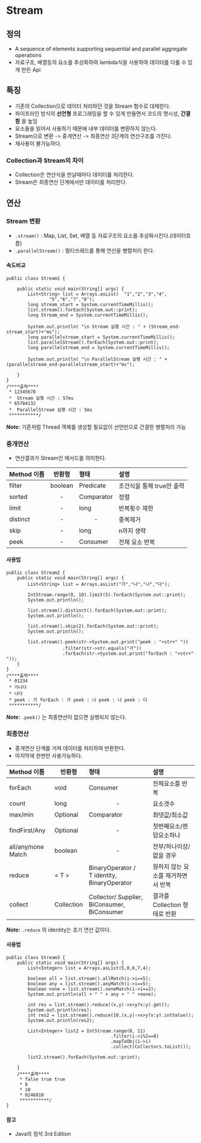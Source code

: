 # Stream

## 정의

-	A sequence of elements supporting sequential and parallel aggregate operations
- 자료구조, 배열등의 요소를 추상화하여 lambda식을 사용하여 데이터를 다룰 수 있게 만든 Api

## 특징

-	기존의 Collection으로 데이터 처리하던 것을 Stream 함수로 대체한다.
-	파이프라인 방식의 **선언형** 프로그래밍을 할 수 있게 만들면서 코드의 명시성, **간결함** 을 높임
- 요소들을 읽어서 사용하기 때문에 내부 데이터를 변환하지 않는다.
- Stream으로 변환 -> 중개연산 -> 최종연산 3단계의 연산구조를 가진다.
- 재사용이 불가능하다.

### Collection과 Stream의 차이

- Collection은 연산식을 만날때마다 데이터를 처리한다.
- Stream은 최종연산 단계에서만 데이터를 처리한다.

## 연산

### Stream 변환

- ```.stream()``` :  Map, List, Set, 배열 등 자료구조의 요소를 추상화시킨다.(데이터흐름)
- ```.parallelStream()``` : 멀티쓰레드를 통해 연산을 병렬처리 한다.

#### 속도비교
```
public class Stream1 {

	public static void main(String[] args) {
		List<String> list = Arrays.asList(  "1","2","3","4",
				"5","6","7","8");
		long stream_start = System.currentTimeMillis();
		list.stream().forEach(System.out::print);
		long Stream_end = System.currentTimeMillis();

		System.out.println( "\n Stream 실행 시간 : " + (Stream_end-stream_start)+"ms");
		long parallelstream_start = System.currentTimeMillis();
		list.parallelStream().forEach(System.out::print);
		long parallelstream_end = System.currentTimeMillis();

		System.out.println( "\n ParallelStream 실행 시간 : " + (parallelstream_end-parallelstream_start)+"ms");

	}
}
/****출력****
 * 12345678
 *  Stream 실행 시간 : 57ms
 * 65784132
 * 	ParallelStream 실행 시간 : 5ms
 ***********/
```
***Note:*** 기존처럼 Thread 객체를 생성할 필요없이 선언만으로 간결한 병렬처리 가능

### 중개연산

- 연산결과가 Stream인 메서드를 의미한다.

| Method 이름| 반환형    |   형태    |    설명   	|
| :--------  | -------- | :-------- | :--------  |
| filter     | boolean  | Predicate | 조건식을 통해 true만 출력 |
| sorted     |<center>-</center>| Comparator| 정렬      	|
| limit      |<center>-</center>| long      | 반복횟수 제한|
| distinct 	 |<center>-</center>|<center>-</center>| 중복제거		|
| skip 			 |<center>-</center>| long | n까지 생략 |
| peek			 |<center>-</center>| Consumer | 전체 요소 반복|

#### 사용법
```
public class Stream2 {
	public static void main(String[] args) {
		List<String> list = Arrays.asList("가","나","나","다");

		IntStream.range(0, 10).limit(5).forEach(System.out::print);
		System.out.println();

		list.stream().distinct().forEach(System.out::print);
		System.out.println();

		list.stream().skip(2).forEach(System.out::print);
		System.out.println();

		list.stream().peek(str->System.out.print("peek : "+str+" "))
					 .filter(str->str.equals("가"))
					 .forEach(str->System.out.print("forEach : "+str+" "));
	}
}
/****출력****
 * 01234
 * 가나다
 * 나다
 * peek : 가 forEach : 가 peek : 나 peek : 나 peek : 다
 ***********/
```
***Note:*** ``.peek()`` 는 최종연산이 없으면 실행되지 않는다.

### 최종연산

- 중개연산 단계를 거쳐 데이터를 처리하여 반환한다.
- 마지막에 한번만 사용가능하다.

| Method 이름| 반환형    |   형태    |    설명   	   |
| :--------  | -------- | :-------- | :--------     |
| forEach    |	void 		| Consumer  |	전체요소를 반복|
| count			 |  long		|<center>-</center>| 요소갯수 |
| max/min		 | Optional | Comparator| 최댓값/최소값|
| findFirst/Any	 | Optional |<center>-</center>| 첫번째요소/랜덤요소하나|
| all/any/none Match   | boolean  |<center>-</center>|전부/하나이상/없을 경우|
| reduce | < T > |BinaryOperator /<br> T identity, BinaryOperator| 원하지 않는 요소를 제거하면서 반복|
| collect | Collection | Collector/ Supplier, BiConsumer, BiConsumer| 결과를 Collection 형태로 반환 |

***Note:*** ``.reduce`` 의 identity는 초기 연산 값이다.

#### 사용법
```
public class Stream3 {
	public static void main(String[] args) {
		List<Integer> list = Arrays.asList(5,8,6,7,4);

		boolean all = list.stream().allMatch(i->i==5);
		boolean any = list.stream().anyMatch(i->i==5);
		boolean none = list.stream().noneMatch(i->i==2);
		System.out.println(all + " " + any + " " +none);

		int res = list.stream().reduce((x,y)->x>y?x:y).get();
		System.out.println(res);
		int res2 = list.stream().reduce(10,(x,y)->x>y?x:y).intValue();
		System.out.println(res2);

		List<Integer> list2 = IntStream.range(0, 11)
									   .filter(i->i%2==0)
									   .mapToObj(i->i)
									   .collect(Collectors.toList());

		list2.stream().forEach(System.out::print);

	}
	/****출력****
	 * false true true
	 * 8
	 * 10
	 * 0246810
	 ***********/
}
```

#### 참고
- Java의 정석 3rd Edition
